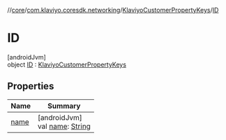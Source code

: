 //[core](../../../../index.md)/[com.klaviyo.coresdk.networking](../../index.md)/[KlaviyoCustomerPropertyKeys](../index.md)/[ID](index.md)

# ID

[androidJvm]\
object [ID](index.md) : [KlaviyoCustomerPropertyKeys](../index.md)

## Properties

| Name | Summary |
|---|---|
| [name](../../-klaviyo-property-keys/name.md) | [androidJvm]<br>val [name](../../-klaviyo-property-keys/name.md): [String](https://kotlinlang.org/api/latest/jvm/stdlib/kotlin/-string/index.html) |
